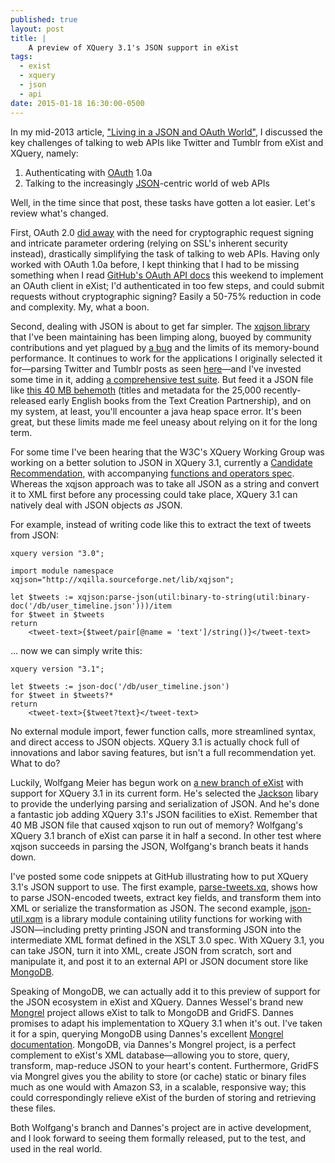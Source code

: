 ```yaml
---
published: true
layout: post
title: | 
    A preview of XQuery 3.1's JSON support in eXist
tags: 
  - exist
  - xquery
  - json
  - api
date: 2015-01-18 16:30:00-0500
---
```


In my mid-2013 article, ["Living in a JSON and OAuth World"](http://joewiz.org/2013/07/04/living-in-an-oauth-json-world/), I discussed the key challenges of talking to web APIs like Twitter and Tumblr from eXist and XQuery, namely:

1. Authenticating with [OAuth](http://en.wikipedia.org/wiki/OAuth) 1.0a
1. Talking to the increasingly [JSON](http://en.wikipedia.org/wiki/JSON)-centric world of web APIs

Well, in the time since that post, these tasks have gotten a lot easier. Let's review what's changed.

First, OAuth 2.0 [did away](https://blog.apigee.com/detail/oauth_differences) with the need for cryptographic request signing and intricate parameter ordering (relying on SSL's inherent security instead), drastically simplifying the task of talking to web APIs. Having only worked with OAuth 1.0a before, I kept thinking that I had to be missing something when I read [GitHub's OAuth API docs](https://developer.github.com/v3/oauth/) this weekend to implement an OAuth client in eXist; I'd authenticated in too few steps, and could submit requests without cryptographic signing? Easily a 50-75% reduction in code and complexity. My, what a boon. 

Second, dealing with JSON is about to get far simpler. The [xqjson library](https://github.com/joewiz/xqjson) that I've been maintaining has been limping along, buoyed by community contributions and yet plagued by [a bug](https://github.com/joewiz/xqjson/issues/14) and the limits of its memory-bound performance. It continues to work for the applications I originally selected it for—parsing Twitter and Tumblr posts as seen [here](http://history.state.gov/)—and I've invested some time in it, adding [a comprehensive test suite](https://github.com/joewiz/xqjson/blob/master/test/xqjson-tests.xql). But feed it a JSON file like [this 40 MB behemoth](https://github.com/textcreationpartnership/Texts/blob/master/TCP.json) (titles and metadata for the 25,000 recently-released early English books from the Text Creation Partnership), and on my system, at least, you'll encounter a java heap space error. It's been great, but these limits made me feel uneasy about relying on it for the long term.

For some time I've been hearing that the W3C's XQuery Working Group was working on a better solution to JSON in XQuery 3.1, currently a [Candidate Recommendation](http://www.w3.org/TR/2014/CR-xquery-31-20141218/), with accompanying [functions and operators spec](http://www.w3.org/TR/xpath-functions-31/). Whereas the xqjson approach was to take all JSON as a string and convert it to XML first before any processing could take place, XQuery 3.1 can natively deal with JSON objects *as* JSON.

For example, instead of writing code like this to extract the text of tweets from JSON:

```xquery
xquery version "3.0";

import module namespace xqjson="http://xqilla.sourceforge.net/lib/xqjson";

let $tweets := xqjson:parse-json(util:binary-to-string(util:binary-doc('/db/user_timeline.json')))/item
for $tweet in $tweets
return
    <tweet-text>{$tweet/pair[@name = 'text']/string()}</tweet-text>
```

... now we can simply write this:

```xquery
xquery version "3.1";

let $tweets := json-doc('/db/user_timeline.json')
for $tweet in $tweets?*
return
    <tweet-text>{$tweet?text}</tweet-text>
```

No external module import, fewer function calls, more streamlined syntax, and direct access to JSON objects. XQuery 3.1 is actually chock full of innovations and labor saving features, but isn't a full recommendation yet. What to do?

Luckily, Wolfgang Meier has begun work on [a new branch of eXist](https://github.com/wolfgangmm/exist/commits/arrays) with support for XQuery 3.1 in its current form. He's selected the [Jackson](http://jackson.codehaus.org/) libary to provide the underlying parsing and serialization of JSON. And he's done a fantastic job adding XQuery 3.1's JSON facilities to eXist. Remember that 40 MB JSON file that caused xqjson to run out of memory?  Wolfgang's XQuery 3.1 branch of eXist can parse it in half a second. In other test where xqjson succeeds in parsing the JSON, Wolfgang's branch beats it hands down.

I've posted some code snippets at GitHub illustrating how to put XQuery 3.1's JSON support to use. The first example, [parse-tweets.xq](https://gist.github.com/joewiz/048489ac436966b17b40), shows how to parse JSON-encoded tweets, extract key fields, and transform them into XML or serialize the transformation as JSON. The second example, [json-util.xqm](https://gist.github.com/joewiz/d986da715facaad633db) is a library module containing utility functions for working with JSON—including pretty printing JSON and transforming JSON into the intermediate XML format defined in the XSLT 3.0 spec. With XQuery 3.1, you can take JSON, turn it into XML, create JSON from scratch, sort and manipulate it, and post it to an external API or JSON document store like [MongoDB](http://www.mongodb.org/). 

Speaking of MongoDB, we can actually add it to this preview of support for the JSON ecosystem in eXist and XQuery. Dannes Wessel's brand new [Mongrel](https://github.com/dizzzz/Mongrel) project allows eXist to talk to MongoDB and GridFS. Dannes promises to adapt his implementation to XQuery 3.1 when it's out. I've taken it for a spin, querying MongoDB using Dannes's excellent [Mongrel documentation](https://github.com/dizzzz/Mongrel/wiki/MongoDB-Examples). MongoDB, via Dannes's Mongrel project, is a perfect complement to eXist's XML database—allowing you to store, query, transform, map-reduce JSON to your heart's content. Furthermore, GridFS via Mongrel gives you the ability to store (or cache) static or binary files much as one would with Amazon S3, in a scalable, responsive way; this could correspondingly relieve eXist of the burden of storing and retrieving these files.

Both Wolfgang's branch and Dannes's project are in active development, and I look forward to seeing them formally released, put to the test, and used in the real world.